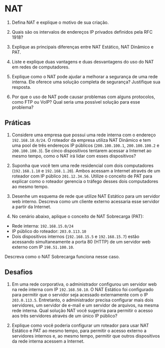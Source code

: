 # NAT

1. Defina NAT e explique o motivo de sua criação. <!-- Dica: Lembre-se de considerar a escassez de endereços IPv4. -->

1. Quais são os intervalos de endereços IP privados definidos pela RFC 1918? <!-- Por que esses intervalos foram reservados? -->

1. Explique as principais diferenças entre NAT Estático, NAT Dinâmico e PAT. <!-- Para cada tipo de NAT, descreva uma situação em que seria mais adequado utilizá-lo. -->

1. Liste e explique duas vantagens e duas desvantagens do uso do NAT em redes de computadores.

1. Explique como o NAT pode ajudar a melhorar a segurança de uma rede interna. Ele oferece uma solução completa de segurança? Justifique sua resposta.

1. Por que o uso de NAT pode causar problemas com alguns protocolos, como FTP ou VoIP? Qual seria uma possível solução para esse problema?

<!-- 1. Compare o uso de NAT em redes IPv4 com o IPv6. O NAT é necessário em redes IPv6? Justifique. -->


## Práticas

1. Considere uma empresa que possui uma rede interna com o endereço `192.168.10.0/24`. O roteador da empresa utiliza NAT Dinâmico e tem uma pool de três endereços IP públicos (`200.100.100.1`, `200.100.100.2` e `200.100.100.3`). Se cinco dispositivos tentarem acessar a Internet ao mesmo tempo, como o NAT irá lidar com esses dispositivos?

1. Suponha que você tem uma rede residencial com dois computadores (`192.168.1.10` e `192.168.1.20`). Ambos acessam a Internet através de um roteador com IP público `201.12.34.56`. Utilize o conceito de PAT para explicar como o roteador gerencia o tráfego desses dois computadores ao mesmo tempo.

1. Desenhe um esquema de rede que utilize NAT Estático para um servidor web interno. Descreva como um cliente externo acessaria esse servidor a partir da Internet.

1. No cenário abaixo, aplique o conceito de NAT Sobrecarga (PAT):
- Rede interna: `192.168.15.0/24`
- IP público do roteador: `203.0.113.10`
- Dois dispositivos internos (`192.168.15.5` e `192.168.15.7`) estão acessando simultaneamente a porta 80 (HTTP) de um servidor web externo com IP `198.51.100.10`.

 Descreva como o NAT Sobrecarga funciona nesse caso.


<!-- 1. Simulação de NAT com Packet Tracer:
Utilize o Cisco Packet Tracer para simular uma rede interna com três dispositivos, todos acessando a Internet usando o mesmo IP público. Aplique o conceito de PAT para gerenciar as conexões. -->

## Desafios

1. Em uma rede corporativa, o administrador configurou um servidor web na rede interna com IP `192.168.50.10`. O NAT Estático foi configurado para permitir que o servidor seja acessado externamente com o IP `203.0.113.5`. Entretanto, o administrador precisa configurar mais dois servidores, um servidor de e-mail e um servidor de arquivos, na mesma rede interna. Qual solução NAT você sugeriria para permitir o acesso aos três servidores através de um único IP público?

1. Explique como você poderia configurar um roteador para usar NAT Estático e PAT ao mesmo tempo, para permitir o acesso externo a servidores internos e, ao mesmo tempo, permitir que outros dispositivos da rede interna acessem a Internet.